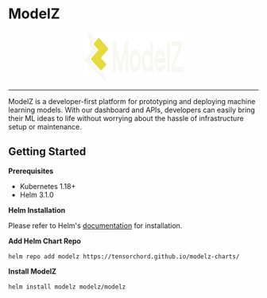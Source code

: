 # ModelZ

<center><img alt="ModelZ logo" height="100" src="./images/logo-dark.svg" title="ModelZ" width="200"/></center>

---

ModelZ is a developer-first platform for prototyping and deploying machine learning models. With our dashboard and APIs, developers can easily bring their ML ideas to life without worrying about the hassle of infrastructure setup or maintenance.

## Getting Started

**Prerequisites**

- Kubernetes 1.18+
- Helm 3.1.0

**Helm Installation**

Please refer to Helm's [documentation](https://helm.sh/docs/intro/install/) for installation.

**Add Helm Chart Repo**

```console
helm repo add modelz https://tensorchord.github.io/modelz-charts/
```

**Install ModelZ**

```console
helm install modelz modelz/modelz
```